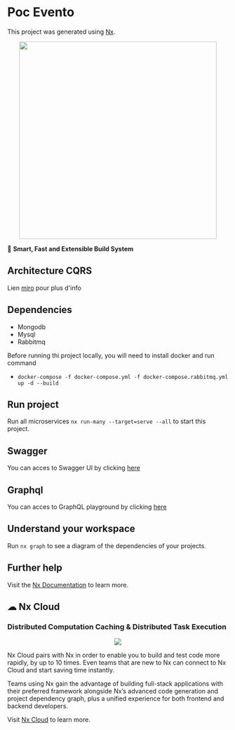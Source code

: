 # Poc Evento

This project was generated using [Nx](https://nx.dev).

<p style="text-align: center;"><img src="https://raw.githubusercontent.com/nrwl/nx/master/images/nx-logo.png" width="450"></p>

🔎 **Smart, Fast and Extensible Build System**

## Architecture CQRS

Lien [miro](https://miro.com/app/board/uXjVOKAPp6I=/) pour plus d'info

## Dependencies

- Mongodb
- Mysql
- Rabbitmq

Before running thi project locally, you will need to install docker and run command

- ``docker-compose -f docker-compose.yml -f docker-compose.rabbitmq.yml up -d --build``

## Run project

Run all microservices `nx run-many --target=serve --all` to start this project.

## Swagger

You can acces to Swagger UI by clicking [here](http://localhost:3333/api/)

## Graphql

You can acces to GraphQL playground by clicking [here](http://localhost:4000/graphql)

## Understand your workspace

Run `nx graph` to see a diagram of the dependencies of your projects.

## Further help

Visit the [Nx Documentation](https://nx.dev) to learn more.

## ☁ Nx Cloud

### Distributed Computation Caching & Distributed Task Execution

<p style="text-align: center;"><img src="https://raw.githubusercontent.com/nrwl/nx/master/images/nx-cloud-card.png"></p>

Nx Cloud pairs with Nx in order to enable you to build and test code more rapidly, by up to 10 times. Even teams that
are new to Nx can connect to Nx Cloud and start saving time instantly.

Teams using Nx gain the advantage of building full-stack applications with their preferred framework alongside Nx’s
advanced code generation and project dependency graph, plus a unified experience for both frontend and backend
developers.

Visit [Nx Cloud](https://nx.app/) to learn more.
